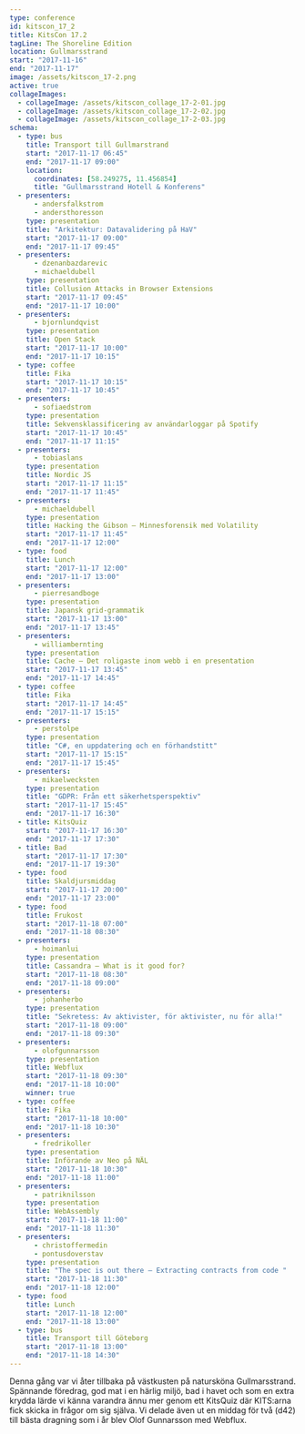 ```yaml
---
type: conference
id: kitscon_17_2
title: KitsCon 17.2
tagLine: The Shoreline Edition
location: Gullmarsstrand
start: "2017-11-16"
end: "2017-11-17"
image: /assets/kitscon_17-2.png
active: true
collageImages:
  - collageImage: /assets/kitscon_collage_17-2-01.jpg
  - collageImage: /assets/kitscon_collage_17-2-02.jpg
  - collageImage: /assets/kitscon_collage_17-2-03.jpg
schema:
  - type: bus
    title: Transport till Gullmarstrand
    start: "2017-11-17 06:45"
    end: "2017-11-17 09:00"
    location:
      coordinates: [58.249275, 11.456854]
      title: "Gullmarsstrand Hotell & Konferens"
  - presenters:
      - andersfalkstrom
      - andersthoresson
    type: presentation
    title: "Arkitektur: Datavalidering på HaV"
    start: "2017-11-17 09:00"
    end: "2017-11-17 09:45"
  - presenters:
      - dzenanbazdarevic
      - michaeldubell
    type: presentation
    title: Collusion Attacks in Browser Extensions
    start: "2017-11-17 09:45"
    end: "2017-11-17 10:00"
  - presenters:
      - bjornlundqvist
    type: presentation
    title: Open Stack
    start: "2017-11-17 10:00"
    end: "2017-11-17 10:15"
  - type: coffee
    title: Fika
    start: "2017-11-17 10:15"
    end: "2017-11-17 10:45"
  - presenters:
      - sofiaedstrom
    type: presentation
    title: Sekvensklassificering av användarloggar på Spotify
    start: "2017-11-17 10:45"
    end: "2017-11-17 11:15"
  - presenters:
      - tobiaslans
    type: presentation
    title: Nordic JS
    start: "2017-11-17 11:15"
    end: "2017-11-17 11:45"
  - presenters:
      - michaeldubell
    type: presentation
    title: Hacking the Gibson – Minnesforensik med Volatility
    start: "2017-11-17 11:45"
    end: "2017-11-17 12:00"
  - type: food
    title: Lunch
    start: "2017-11-17 12:00"
    end: "2017-11-17 13:00"
  - presenters:
      - pierresandboge
    type: presentation
    title: Japansk grid-grammatik
    start: "2017-11-17 13:00"
    end: "2017-11-17 13:45"
  - presenters:
      - williambernting
    type: presentation
    title: Cache – Det roligaste inom webb i en presentation
    start: "2017-11-17 13:45"
    end: "2017-11-17 14:45"
  - type: coffee
    title: Fika
    start: "2017-11-17 14:45"
    end: "2017-11-17 15:15"
  - presenters:
      - perstolpe
    type: presentation
    title: "C#, en uppdatering och en förhandstitt"
    start: "2017-11-17 15:15"
    end: "2017-11-17 15:45"
  - presenters:
      - mikaelwecksten
    type: presentation
    title: "GDPR: Från ett säkerhetsperspektiv"
    start: "2017-11-17 15:45"
    end: "2017-11-17 16:30"
  - title: KitsQuiz
    start: "2017-11-17 16:30"
    end: "2017-11-17 17:30"
  - title: Bad
    start: "2017-11-17 17:30"
    end: "2017-11-17 19:30"
  - type: food
    title: Skaldjursmiddag
    start: "2017-11-17 20:00"
    end: "2017-11-17 23:00"
  - type: food
    title: Frukost
    start: "2017-11-18 07:00"
    end: "2017-11-18 08:30"
  - presenters:
      - hoimanlui
    type: presentation
    title: Cassandra – What is it good for?
    start: "2017-11-18 08:30"
    end: "2017-11-18 09:00"
  - presenters:
      - johanherbo
    type: presentation
    title: "Sekretess: Av aktivister, för aktivister, nu för alla!"
    start: "2017-11-18 09:00"
    end: "2017-11-18 09:30"
  - presenters:
      - olofgunnarsson
    type: presentation
    title: Webflux
    start: "2017-11-18 09:30"
    end: "2017-11-18 10:00"
    winner: true
  - type: coffee
    title: Fika
    start: "2017-11-18 10:00"
    end: "2017-11-18 10:30"
  - presenters:
      - fredrikoller
    type: presentation
    title: Införande av Neo på NÄL
    start: "2017-11-18 10:30"
    end: "2017-11-18 11:00"
  - presenters:
      - patriknilsson
    type: presentation
    title: WebAssembly
    start: "2017-11-18 11:00"
    end: "2017-11-18 11:30"
  - presenters:
      - christoffermedin
      - pontusdoverstav
    type: presentation
    title: "The spec is out there – Extracting contracts from code "
    start: "2017-11-18 11:30"
    end: "2017-11-18 12:00"
  - type: food
    title: Lunch
    start: "2017-11-18 12:00"
    end: "2017-11-18 13:00"
  - type: bus
    title: Transport till Göteborg
    start: "2017-11-18 13:00"
    end: "2017-11-18 14:30"
---
```


Denna gång var vi åter tillbaka på västkusten på natursköna Gullmarsstrand. Spännande föredrag, god mat i en härlig miljö, bad i havet och som en extra krydda lärde vi känna varandra ännu mer genom ett KitsQuiz där KITS:arna fick skicka in frågor om sig själva. Vi delade även ut en middag för två (d42) till bästa dragning som i år blev Olof Gunnarsson med Webflux.
